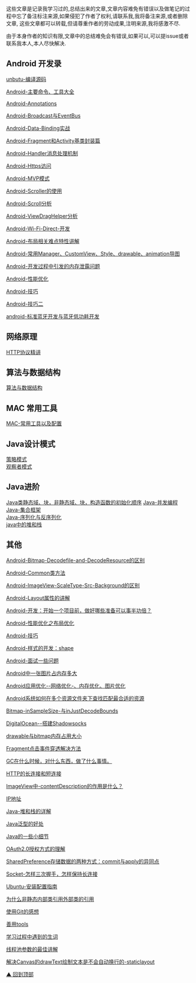 
这些文章是记录我学习过的,总结出来的文章,文章内容难免有错误以及做笔记的过程中忘了备注标注来源,如果侵犯了作者了权利,请联系我,我将备注来源,或者删除文章,
这些文章都可以转载,但请尊重作者的劳动成果,注明来源,我将感激不尽.

由于本身作者的知识有限,文章中的总结难免会有错误,如果可以,可以提issue或者联系我本人,本人尽快解决.



## Android 开发录

[unbutu-编译源码](https://github.com/fuqinwu/StudyNote/blob/master/blog/Android%E5%BC%80%E5%8F%91%E5%BD%95/unbutu-%E7%BC%96%E8%AF%91%E6%BA%90%E7%A0%81.md)

[Android-主要命令、工具大全](https://github.com/fuqinwu/StudyNote/blob/master/blog/Android%E5%BC%80%E5%8F%91%E5%BD%95/Android-%E5%9B%9B%E5%A4%A7%E7%BB%84%E4%BB%B6%E7%9A%84%E5%B7%A5%E4%BD%9C%E8%BF%87%E7%A8%8B.md)

[Android-Annotations](https://github.com/fuqinwu/StudyNote/blob/master/blog/Android%E5%BC%80%E5%8F%91%E5%BD%95/Android-Annotations.md)

[Android-Broadcast与EventBus](https://github.com/fuqinwu/StudyNote/blob/master/blog/Android%E5%BC%80%E5%8F%91%E5%BD%95/Android-Broadcast%E4%B8%8EEventBus.md)

[Android-Data-Binding实战](https://github.com/fuqinwu/StudyNote/blob/master/blog/Android%E5%BC%80%E5%8F%91%E5%BD%95/Android-Data-Binding%E5%AE%9E%E6%88%98.md)

[Android-Fragment和Activity基类封装篇](https://github.com/fuqinwu/StudyNote/blob/master/blog/Android%E5%BC%80%E5%8F%91%E5%BD%95/Android-Fragment%E5%92%8CActivity%E5%9F%BA%E7%B1%BB%E5%B0%81%E8%A3%85%E7%AF%87.md)

[Android-Handler消息处理机制](https://github.com/fuqinwu/StudyNote/blob/master/blog/Android%E5%BC%80%E5%8F%91%E5%BD%95/Android-Handler%E6%B6%88%E6%81%AF%E5%A4%84%E7%90%86%E6%9C%BA%E5%88%B6.md)

[Android-Https访问](https://github.com/fuqinwu/StudyNote/blob/master/blog/Android%E5%BC%80%E5%8F%91%E5%BD%95/Android-Https%E8%AE%BF%E9%97%AE.md)

[Android-MVP模式](https://github.com/fuqinwu/StudyNote/blob/master/blog/Android%E5%BC%80%E5%8F%91%E5%BD%95/Android-MVP%E6%A8%A1%E5%BC%8F.md)

[Android-Scroller的使用](https://github.com/fuqinwu/StudyNote/blob/master/blog/Android%E5%BC%80%E5%8F%91%E5%BD%95/Android-Scroller%E7%9A%84%E4%BD%BF%E7%94%A8.md)

[Android-Scroll分析](https://github.com/fuqinwu/StudyNote/blob/master/blog/Android%E5%BC%80%E5%8F%91%E5%BD%95/Android-Scroll%E5%88%86%E6%9E%90.md)

[Android-ViewDragHelper分析](https://github.com/fuqinwu/StudyNote/blob/master/blog/Android%E5%BC%80%E5%8F%91%E5%BD%95/Android-ViewDragHelper%E5%88%86%E6%9E%90.md)

[Android-Wi-Fi-Direct-开发](https://github.com/fuqinwu/StudyNote/blob/master/blog/Android%E5%BC%80%E5%8F%91%E5%BD%95/Android-Wi-Fi-Direct-%E5%BC%80%E5%8F%91.md)

[Android-布局相关难点特性讲解](https://github.com/fuqinwu/StudyNote/blob/master/blog/Android%E5%BC%80%E5%8F%91%E5%BD%95/Android-%E5%B8%83%E5%B1%80%E7%9B%B8%E5%85%B3%E9%9A%BE%E7%82%B9%E7%89%B9%E6%80%A7%E8%AE%B2%E8%A7%A3.md)

[Android-常用Manager、CustomView、Style、drawable、animation导图](https://github.com/fuqinwu/StudyNote/blob/master/blog/Android%E5%BC%80%E5%8F%91%E5%BD%95/Android-%E5%B8%B8%E7%94%A8Manager%E3%80%81CustomView%E3%80%81Style%E3%80%81drawable%E3%80%81animation%E5%AF%BC%E5%9B%BE.md)

[Android-开发过程中引发的内存泄露问题](https://github.com/fuqinwu/StudyNote/blob/master/blog/Android%E5%BC%80%E5%8F%91%E5%BD%95/Android-%E5%BC%80%E5%8F%91%E8%BF%87%E7%A8%8B%E4%B8%AD%E5%BC%95%E5%8F%91%E7%9A%84%E5%86%85%E5%AD%98%E6%B3%84%E9%9C%B2%E9%97%AE%E9%A2%98.md)

[Android-性能优化](https://github.com/fuqinwu/StudyNote/blob/master/blog/Android%E5%BC%80%E5%8F%91%E5%BD%95/Android-%E6%80%A7%E8%83%BD%E4%BC%98%E5%8C%96.md)

[Android-技巧](https://github.com/fuqinwu/StudyNote/blob/master/blog/Android%E5%BC%80%E5%8F%91%E5%BD%95/Android-%E6%8A%80%E5%B7%A7.md)

[Android-技巧二](https://github.com/fuqinwu/StudyNote/blob/master/blog/Android%E5%BC%80%E5%8F%91%E5%BD%95/Android-%E6%8A%80%E5%B7%A7%E4%BA%8C.md)

[android-标准蓝牙开发与蓝牙低功耗开发](https://github.com/fuqinwu/StudyNote/blob/master/blog/Android%E5%BC%80%E5%8F%91%E5%BD%95/android-%E6%A0%87%E5%87%86%E8%93%9D%E7%89%99%E5%BC%80%E5%8F%91%E4%B8%8E%E8%93%9D%E7%89%99%E4%BD%8E%E5%8A%9F%E8%80%97%E5%BC%80%E5%8F%91.md)

## 网络原理
[HTTP协议精讲](https://github.com/fuqinwu/StudyNote/blob/master/blog/%E7%BD%91%E7%BB%9C%E5%8E%9F%E7%90%86/HTTP%E5%8D%8F%E8%AE%AE%E7%B2%BE%E8%AE%B2.md)

## 算法与数据结构
[算法与数据结构](https://github.com/fuqinwu/StudyNote/blob/master/blog/%E7%AE%97%E6%B3%95%E4%B8%8E%E6%95%B0%E6%8D%AE%E7%BB%93%E6%9E%84/%E7%AE%97%E6%B3%95%E4%B8%8E%E6%95%B0%E6%8D%AE%E7%BB%93%E6%9E%84.md)

## MAC 常用工具
[MAC-常用工具以及配置](https://github.com/fuqinwu/StudyNote/blob/master/blog/MAC-%E5%B8%B8%E7%94%A8%E5%B7%A5%E5%85%B7%E9%9B%86%E4%BB%A5%E5%8F%8A%E9%85%8D%E7%BD%AE/MAC-%E5%B8%B8%E7%94%A8%E5%B7%A5%E5%85%B7%E4%BB%A5%E5%8F%8A%E9%85%8D%E7%BD%AE.md)

## Java设计模式
[策略模式](https://github.com/fuqinwu/StudyNote/blob/master/blog/Java%E8%AE%BE%E8%AE%A1%E6%A8%A1%E5%BC%8F/%E7%AD%96%E7%95%A5%E6%A8%A1%E5%BC%8F.md)</br>
[观察者模式](https://github.com/fuqinwu/StudyNote/blob/master/blog/Java%E8%AE%BE%E8%AE%A1%E6%A8%A1%E5%BC%8F/%E8%A7%82%E5%AF%9F%E8%80%85%E6%A8%A1%E5%BC%8F.md)

## Java进阶
[Java类静态域、块，非静态域、块，构造函数的初始化顺序](https://github.com/fuqinwu/StudyNote/blob/master/blog/JAVA%E8%BF%9B%E9%98%B6/Java%E7%B1%BB%E9%9D%99%E6%80%81%E5%9F%9F%E3%80%81%E5%9D%97%EF%BC%8C%E9%9D%9E%E9%9D%99%E6%80%81%E5%9F%9F%E3%80%81%E5%9D%97%EF%BC%8C%E6%9E%84%E9%80%A0%E5%87%BD%E6%95%B0%E7%9A%84%E5%88%9D%E5%A7%8B%E5%8C%96%E9%A1%BA%E5%BA%8F.md)
[Java-并发编程](https://github.com/fuqinwu/StudyNote/blob/master/blog/JAVA%E8%BF%9B%E9%98%B6/Java-%E5%B9%B6%E5%8F%91%E7%BC%96%E7%A8%8B.md)</br>
[Java-集合框架](https://github.com/fuqinwu/StudyNote/blob/master/blog/Android%E5%BC%80%E5%8F%91%E5%BD%95/Java-%E9%9B%86%E5%90%88%E6%A1%86%E6%9E%B6.md)</br>
[Java-序列化与反序列化](https://github.com/fuqinwu/StudyNote/blob/master/blog/JAVA%E8%BF%9B%E9%98%B6/Java-%E5%BA%8F%E5%88%97%E5%8C%96%E4%B8%8E%E5%8F%8D%E5%BA%8F%E5%88%97%E5%8C%96.md)</br>
[java中的堆和栈](https://github.com/fuqinwu/StudyNote/blob/master/blog/JAVA%E8%BF%9B%E9%98%B6/java%E4%B8%AD%E7%9A%84%E5%A0%86%E5%92%8C%E6%A0%88.md)</br>

## 其他

[Android-Bitmap-Decodefile-and-DecodeResource的区别](https://github.com/fuqinwu/AndroidNote/wiki/Android-Bitmap-Decodefile-and-DecodeResource%E7%9A%84%E5%8C%BA%E5%88%AB)

[Android-Common类方法](https://github.com/fuqinwu/AndroidNote/wiki/Android-Common%E7%B1%BB%E6%96%B9%E6%B3%95)

[Android-ImageView-ScaleType-Src-Background的区别]()

[Android-Layout属性的讲解](https://github.com/fuqinwu/AndroidNote/wiki/Android-ImageView-ScaleType-Src-Background%E7%9A%84%E5%8C%BA%E5%88%AB)

[Android-开发：开始一个项目前，做好哪些准备可以事半功倍？](https://github.com/fuqinwu/AndroidNote/wiki/Android-%E5%BC%80%E5%8F%91%EF%BC%9A%E5%BC%80%E5%A7%8B%E4%B8%80%E4%B8%AA%E9%A1%B9%E7%9B%AE%E5%89%8D%EF%BC%8C%E5%81%9A%E5%A5%BD%E5%93%AA%E4%BA%9B%E5%87%86%E5%A4%87%E5%8F%AF%E4%BB%A5%E4%BA%8B%E5%8D%8A%E5%8A%9F%E5%80%8D%EF%BC%9F)

[Android-性能优化之布局优化](https://github.com/fuqinwu/AndroidNote/wiki/Android-%E6%80%A7%E8%83%BD%E4%BC%98%E5%8C%96%E4%B9%8B%E5%B8%83%E5%B1%80%E4%BC%98%E5%8C%96)

[Android-技巧](https://github.com/fuqinwu/AndroidNote/wiki/Android-%E6%8A%80%E5%B7%A7)

[Android-样式的开发：shape](https://github.com/fuqinwu/AndroidNote/wiki/Android-%E6%A0%B7%E5%BC%8F%E7%9A%84%E5%BC%80%E5%8F%91%EF%BC%9Ashape)

[Android-面试一些问题](https://github.com/fuqinwu/AndroidNote/wiki/Android-%E9%9D%A2%E8%AF%95%E4%B8%80%E4%BA%9B%E9%97%AE%E9%A2%98)

[Android中一张图片占内存多大](https://github.com/fuqinwu/AndroidNote/wiki/Android%E4%B8%AD%E4%B8%80%E5%BC%A0%E5%9B%BE%E7%89%87%E5%8D%A0%E5%86%85%E5%AD%98%E5%A4%9A%E5%A4%A7)

[Android应用优化--网络优化-、内存优化、图片优化](https://github.com/fuqinwu/AndroidNote/wiki/Android%E5%BA%94%E7%94%A8%E4%BC%98%E5%8C%96--%E7%BD%91%E7%BB%9C%E4%BC%98%E5%8C%96-%E3%80%81%E5%86%85%E5%AD%98%E4%BC%98%E5%8C%96%E3%80%81%E5%9B%BE%E7%89%87%E4%BC%98%E5%8C%96)

[Android系统如何在多个资源文件夹下查找匹配最合适的资源](https://github.com/fuqinwu/AndroidNote/wiki/Android%E7%B3%BB%E7%BB%9F%E5%A6%82%E4%BD%95%E5%9C%A8%E5%A4%9A%E4%B8%AA%E8%B5%84%E6%BA%90%E6%96%87%E4%BB%B6%E5%A4%B9%E4%B8%8B%E6%9F%A5%E6%89%BE%E5%8C%B9%E9%85%8D%E6%9C%80%E5%90%88%E9%80%82%E7%9A%84%E8%B5%84%E6%BA%90)

[Bitmap-inSampleSize-与inJustDecodeBounds](https://github.com/fuqinwu/AndroidNote/wiki/Bitmap-inSampleSize-%E4%B8%8EinJustDecodeBounds)

[DigitalOcean--搭建Shadowsocks](https://github.com/fuqinwu/AndroidNote/wiki/DigitalOcean--%E6%90%AD%E5%BB%BAShadowsocks)

[drawable与bitmap内存占用大小](https://github.com/fuqinwu/AndroidNote/wiki/drawable%E4%B8%8Ebitmap%E5%86%85%E5%AD%98%E5%8D%A0%E7%94%A8%E5%A4%A7%E5%B0%8F)

[Fragment点击事件穿透解决方法](https://github.com/fuqinwu/AndroidNote/wiki/Fragment%E7%82%B9%E5%87%BB%E4%BA%8B%E4%BB%B6%E7%A9%BF%E9%80%8F%E8%A7%A3%E5%86%B3%E6%96%B9%E6%B3%95)

[GC在什么时候，对什么东西，做了什么事情。](https://github.com/fuqinwu/AndroidNote/wiki/GC%E5%9C%A8%E4%BB%80%E4%B9%88%E6%97%B6%E5%80%99%EF%BC%8C%E5%AF%B9%E4%BB%80%E4%B9%88%E4%B8%9C%E8%A5%BF%EF%BC%8C%E5%81%9A%E4%BA%86%E4%BB%80%E4%B9%88%E4%BA%8B%E6%83%85%E3%80%82)

[HTTP的长连接和短连接](https://github.com/fuqinwu/AndroidNote/wiki/HTTP%E7%9A%84%E9%95%BF%E8%BF%9E%E6%8E%A5%E5%92%8C%E7%9F%AD%E8%BF%9E%E6%8E%A5)

[ImageView中-contentDescription的作用是什么？](https://github.com/fuqinwu/AndroidNote/wiki/ImageView%E4%B8%AD-contentDescription%E7%9A%84%E4%BD%9C%E7%94%A8%E6%98%AF%E4%BB%80%E4%B9%88%EF%BC%9F)

[IP地址](https://github.com/fuqinwu/AndroidNote/wiki/IP%E5%9C%B0%E5%9D%80)

[Java-堆和栈的详解](https://github.com/fuqinwu/AndroidNote/wiki/Java-%E5%A0%86%E5%92%8C%E6%A0%88%E7%9A%84%E8%AF%A6%E8%A7%A3)

[Java泛型的好处](https://github.com/fuqinwu/AndroidNote/wiki/Java%E6%B3%9B%E5%9E%8B%E7%9A%84%E5%A5%BD%E5%A4%84)

[Java的一些小细节](https://github.com/fuqinwu/AndroidNote/wiki/Java%E7%9A%84%E4%B8%80%E4%BA%9B%E5%B0%8F%E7%BB%86%E8%8A%82)

[OAuth2.0授权方式的理解](https://github.com/fuqinwu/AndroidNote/wiki/OAuth2.0%E6%8E%88%E6%9D%83%E6%96%B9%E5%BC%8F%E7%9A%84%E7%90%86%E8%A7%A3)

[SharedPreference存储数据的两种方式：commit与apply的异同点](https://github.com/fuqinwu/AndroidNote/wiki/SharedPreference%E5%AD%98%E5%82%A8%E6%95%B0%E6%8D%AE%E7%9A%84%E4%B8%A4%E7%A7%8D%E6%96%B9%E5%BC%8F%EF%BC%9Acommit%E4%B8%8Eapply%E7%9A%84%E5%BC%82%E5%90%8C%E7%82%B9)

[Socket-怎样三次握手，怎样保持长连接](https://github.com/fuqinwu/AndroidNote/wiki/Socket-%E6%80%8E%E6%A0%B7%E4%B8%89%E6%AC%A1%E6%8F%A1%E6%89%8B%EF%BC%8C%E6%80%8E%E6%A0%B7%E4%BF%9D%E6%8C%81%E9%95%BF%E8%BF%9E%E6%8E%A5)

[Ubuntu-安装配置指南](https://github.com/fuqinwu/AndroidNote/wiki/Ubuntu-%E5%AE%89%E8%A3%85%E9%85%8D%E7%BD%AE%E6%8C%87%E5%8D%97)

[为什么非静态内部类引用外部类的引用](https://github.com/fuqinwu/AndroidNote/wiki/%E4%B8%BA%E4%BB%80%E4%B9%88%E9%9D%9E%E9%9D%99%E6%80%81%E5%86%85%E9%83%A8%E7%B1%BB%E5%BC%95%E7%94%A8%E5%A4%96%E9%83%A8%E7%B1%BB%E7%9A%84%E5%BC%95%E7%94%A8)

[使用Git的感想](https://github.com/fuqinwu/AndroidNote/wiki/%E4%BD%BF%E7%94%A8Git%E7%9A%84%E6%84%9F%E6%83%B3)

[善用tools](https://github.com/fuqinwu/AndroidNote/wiki/%E5%96%84%E7%94%A8tools)

[学习过程中遇到的生词](https://github.com/fuqinwu/AndroidNote/wiki/%E5%AD%A6%E4%B9%A0%E8%BF%87%E7%A8%8B%E4%B8%AD%E9%81%87%E5%88%B0%E7%9A%84%E7%94%9F%E8%AF%8D)

[线程池参数的最佳讲解](https://github.com/fuqinwu/AndroidNote/wiki/%E7%BA%BF%E7%A8%8B%E6%B1%A0%E5%8F%82%E6%95%B0%E7%9A%84%E6%9C%80%E4%BD%B3%E8%AE%B2%E8%A7%A3)

[解决Canvas的drawText绘制文本是不会自动换行的-staticlayout](https://github.com/fuqinwu/AndroidNote/wiki/%E8%A7%A3%E5%86%B3Canvas%E7%9A%84drawText%E7%BB%98%E5%88%B6%E6%96%87%E6%9C%AC%E6%98%AF%E4%B8%8D%E4%BC%9A%E8%87%AA%E5%8A%A8%E6%8D%A2%E8%A1%8C%E7%9A%84-staticlayout)



[▲ 回到顶部](#top)